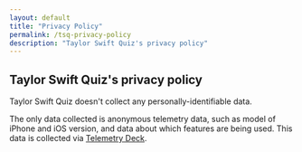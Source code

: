 ```yaml
---
layout: default
title: "Privacy Policy"
permalink: /tsq-privacy-policy
description: "Taylor Swift Quiz's privacy policy"
---
```


## Taylor Swift Quiz's privacy policy

Taylor Swift Quiz doesn't collect any personally-identifiable data.

The only data collected is anonymous telemetry data, such as model of iPhone and iOS version, and data about which features are being used. This data is collected via [Telemetry Deck](https://telemetrydeck.com).
